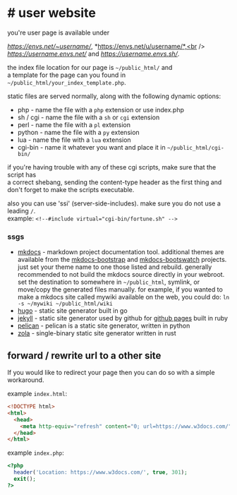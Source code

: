 # &#35; user website
you're user page is available under

*https://envs.net/~username/*, *https://envs.net/u/username/*,<br />
*https://username.envs.net/* and *https://username.envs.sh/*.

the index file location for our page is `~/public_html/` and<br />
a template for the page can you found in `~/public_html/your_index_template.php`.

static files are served normally, along with the following dynamic options:

- php - name the file with a `php` extension or use index.php
- sh / cgi - name the file with a `sh` or `cgi` extension
- perl - name the file with a `pl` extension
- python - name the file with a `py` extension
- lua - name the file with a `lua` extension
- cgi-bin - name it whatever you want and place it in `~/public_html/cgi-bin/`

if you're having trouble with any of these cgi scripts, make sure that the script has<br />
a correct shebang, sending the content-type header as the first thing and<br />
don't forget to make the scripts executable.

also you can use 'ssi' (server-side-includes). make sure you do not use a leading `/`.<br />
example: `<!--#include virtual="cgi-bin/fortune.sh" -->`

### ssgs

- [mkdocs](https://www.mkdocs.org/) - markdown project documentation tool.
additional themes are available from the [mkdocs-bootstrap](
http://mkdocs.github.io/mkdocs-bootstrap/) and [mkdocs-bootswatch](
http://mkdocs.github.io/mkdocs-bootswatch/) projects. just set your theme name
to one those listed and rebuild. generally recommended to not build the mkdocs
source directly in your webroot. set the destination to somewhere in `~/public_html`,
symlink, or move/copy the generated files manually. for example, if you wanted to
make a mkdocs site called mywiki available on the web, you could do:
`ln -s ~/mywiki ~/public_html/wiki`
- [hugo](https://gohugo.io/) - static site generator built in go
- [jekyll](https://jekyllrb.com/) - static site generator used by github for
[github pages](https://pages.github.com) built in ruby
- [pelican](https://getpelican.com/) - pelican is a static site generator, written in python
- [zola](https://www.getzola.org/) - single-binary static site generator written in rust

## forward / rewrite url to a other site

If you would like to redirect your page then you can do so with a simple workaround.

example `index.html`:
```html
<!DOCTYPE html>
<html>
  <head>
    <meta http-equiv="refresh" content="0; url=https://www.w3docs.com/" />
  </head>
</html>
```
example `index.php`:
```php
<?php
  header('Location: https://www.w3docs.com/', true, 301);
  exit();
?>
```
